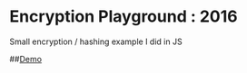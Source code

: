 Encryption Playground : 2016
============================

Small encryption / hashing example I did in JS

##[Demo](http://perso.csgo-mates.com/Projects/EncryptionPlayground)
